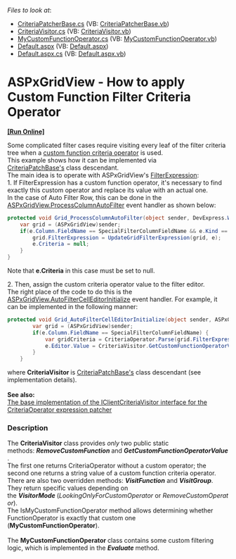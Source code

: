 <!-- default file list -->
*Files to look at*:

* [CriteriaPatcherBase.cs](./CS/App_Code/CriteriaPatcherBase.cs) (VB: [CriteriaPatcherBase.vb](./VB/App_Code/CriteriaPatcherBase.vb))
* [CriteriaVisitor.cs](./CS/App_Code/CriteriaVisitor.cs) (VB: [CriteriaVisitor.vb](./VB/App_Code/CriteriaVisitor.vb))
* [MyCustomFunctionOperator.cs](./CS/App_Code/MyCustomFunctionOperator.cs) (VB: [MyCustomFunctionOperator.vb](./VB/App_Code/MyCustomFunctionOperator.vb))
* [Default.aspx](./CS/Default.aspx) (VB: [Default.aspx](./VB/Default.aspx))
* [Default.aspx.cs](./CS/Default.aspx.cs) (VB: [Default.aspx.vb](./VB/Default.aspx.vb))
<!-- default file list end -->
# ASPxGridView - How to apply Custom Function Filter Criteria Operator
<!-- run online -->
**[[Run Online]](https://codecentral.devexpress.com/t546944/)**
<!-- run online end -->


<p>Some complicated filter cases require visiting every leaf of the filter criteria tree when a <a href="https://documentation.devexpress.com/eXpressAppFramework/113480/Concepts/Filtering/Custom-Function-Criteria-Operators">custom function criteria operator</a> is used. <br>This example shows how it can be implemented via <a href="https://www.devexpress.com/Support/Center/Question/Details/T320172/the-base-implementation-of-the-iclientcriteriavisitor-interface-for-the-criteriaoperator">CriteriaPatchBase's</a> class descendant.<br>The main idea is to operate with ASPxGridView's <a href="https://documentation.devexpress.com/AspNet/DevExpressWebASPxGridBase_FilterExpressiontopic.aspx">FilterExpression</a>:<br>1. If FilterExpression has a custom function operator, it's necessary to find exactly this custom operator and replace its value with an actual one. <br>In the case of Auto Filter Row, this can be done in the <a href="https://documentation.devexpress.com/#AspNet/DevExpressWebASPxGridView_ProcessColumnAutoFiltertopic">ASPxGridView.ProcessColumnAutoFilter</a> event handler as shown below:</p>


```cs
protected void Grid_ProcessColumnAutoFilter(object sender, DevExpress.Web.ASPxGridViewAutoFilterEventArgs e) {
    var grid = (ASPxGridView)sender;
    if(e.Column.FieldName == SpecialFilterColumnFieldName && e.Kind == GridViewAutoFilterEventKind.CreateCriteria) {
        grid.FilterExpression = UpdateGridFilterExpression(grid, e);
        e.Criteria = null;
    }
}
```


<p>Note that <strong>e.Criteria</strong> in this case must be set to null.</p>
<p>2. Then, assign the custom criteria operator value to the filter editor.<br>The right place of the code to do this is the <a href="https://documentation.devexpress.com/#AspNet/DevExpressWebASPxGridView_AutoFilterCellEditorInitializetopic">ASPxGridView.AutoFilterCellEditorInitialize</a> event handler. For example, it can be implemented in the following manner:</p>


```cs
protected void Grid_AutoFilterCellEditorInitialize(object sender, ASPxGridViewEditorEventArgs e) {
        var grid = (ASPxGridView)sender;
        if(e.Column.FieldName == SpecialFilterColumnFieldName) {
            var gridCriteria = CriteriaOperator.Parse(grid.FilterExpression);
            e.Editor.Value = CriteriaVisitor.GetCustomFunctionOperatorValue(gridCriteria, e.Column.FieldName);
        }
    }
```


<p>where <strong>CriteriaVisitor </strong>is <a href="https://www.devexpress.com/Support/Center/Question/Details/T320172/the-base-implementation-of-the-iclientcriteriavisitor-interface-for-the-criteriaoperator">CriteriaPatchBase's</a> class descendant (see implementation details).  <strong> </strong><br><br><strong>See also: </strong><br><a href="https://www.devexpress.com/Support/Center/Question/Details/T320172/the-base-implementation-of-the-iclientcriteriavisitor-interface-for-the-criteriaoperator">The base implementation of the IClientCriteriaVisitor interface for the CriteriaOperator expression patcher</a></p>


<h3>Description</h3>

<p>The <strong>CriteriaVisitor&nbsp;</strong>class provides&nbsp;<em>only</em>&nbsp;two public static methods:&nbsp;<strong><em>RemoveCustomFunction</em></strong><strong>&nbsp;</strong>and&nbsp;<strong><em>GetCustomFunctionOperatorValue</em></strong>.&nbsp;<br>The first one returns CriteriaOperator without a custom operator; the second one returns a string value of a custom function criteria operator.<br>There are also two overridden methods:&nbsp;<strong><em>VisitFunction</em></strong>&nbsp;and&nbsp;<strong><em>VisitGroup</em></strong>. They return specific values depending on the&nbsp;<strong><em>VisitorMode</em></strong><strong>&nbsp;</strong>(<em>LookingOnlyForCustomOperator</em>&nbsp;or&nbsp;<em>RemoveCustomOperator</em>).<br>The IsMyCustomFunctionOperator method&nbsp;allows determining whether FunctionOperator is exactly that custom one (<strong>MyCustomFunctionOperator</strong>). <br><br>The <strong>MyCustomFunctionOperator&nbsp;</strong>class contains some custom filtering logic, which is implemented in the&nbsp;<strong><em>Evaluate</em></strong><strong>&nbsp;</strong>method.</p>

<br/>


